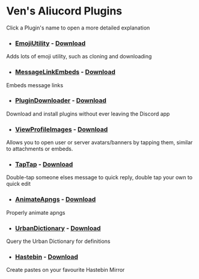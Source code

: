 # Ven's Aliucord Plugins

Click a Plugin's name to open a more detailed explanation

- ### [EmojiUtility](EmojiUtility/README.md) - [Download](https://github.com/Vendicated/AliucordPlugins/blob/builds/EmojiUtility.zip?raw=true)
Adds lots of emoji utility, such as cloning and downloading

- ### [MessageLinkEmbeds](MessageLinkEmbeds/README.md) - [Download](https://github.com/Vendicated/AliucordPlugins/blob/builds/MessageLinkEmbeds.zip?raw=true)
Embeds message links

- ### [PluginDownloader](PluginDownloader/README.md) - [Download](https://github.com/Vendicated/AliucordPlugins/blob/builds/PluginDownloader.zip?raw=true)
Download and install plugins without ever leaving the Discord app

- ### [ViewProfileImages](ViewProfileImages/README.md) - [Download](https://github.com/Vendicated/AliucordPlugins/blob/builds/ViewProfileImages.zip?raw=true)
Allows you to open user or server avatars/banners by tapping them, similar to attachments or embeds.

- ### [TapTap](TapTap/README.md) - [Download](https://github.com/Vendicated/AliucordPlugins/blob/builds/TapTap.zip?raw=true)
Double-tap someone elses message to quick reply, double tap your own to quick edit

- ### [AnimateApngs](AnimateApngs/README.md) - [Download](https://github.com/Vendicated/AliucordPlugins/blob/builds/AnimateApngs.zip?raw=true)
Properly animate apngs

- ### [UrbanDictionary](UrbanDictionary/README.md) - [Download](https://github.com/Vendicated/AliucordPlugins/blob/builds/UrbanDictionary.zip?raw=true)
Query the Urban Dictionary for definitions

- ### [Hastebin](Hastebin/README.md) - [Download](https://github.com/Vendicated/AliucordPlugins/blob/builds/Hastebin.zip?raw=true)
Create pastes on your favourite Hastebin Mirror
